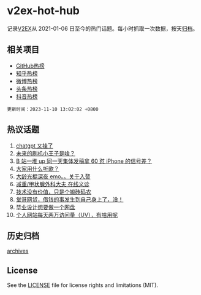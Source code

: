 # v2ex-hot-hub

 记录[V2EX](https://www.v2ex.com/)从 2021-01-06 日至今的热门话题。每小时抓取一次数据，按天[归档](archives)。
 
 ## 相关项目

- [GitHub热榜](https://github.com/it985/github-hot-hub)
- [知乎热榜](https://github.com/it985/zhihu-hot-hub)
- [微博热榜](https://github.com/it985/weibo-hot-hub)
- [头条热榜](https://github.com/it985/toutiao-hot-hub)
- [抖音热榜](https://github.com/it985/douyin-hot-hub)


 `更新时间：2023-11-10 13:02:02 +0800`

## 热议话题

1. [chatgpt 又挂了](https://www.v2ex.com/t/990224)
1. [未来的刷机小王子是啥？](https://www.v2ex.com/t/990220)
1. [B 站一堆 up 同一天集体发稿拿 60 怼 iPhone 的信号差？](https://www.v2ex.com/t/990530)
1. [大家用什么听歌？](https://www.v2ex.com/t/990252)
1. [大龄光棍深夜 emo。。关于入赘](https://www.v2ex.com/t/990465)
1. [减重/甲状腺外科大夫 在线义诊](https://www.v2ex.com/t/990415)
1. [技术没有价值，只是个搬砖码农](https://www.v2ex.com/t/990313)
1. [堂哥网贷，借钱的事发生到自己身上了，淦！](https://www.v2ex.com/t/990451)
1. [毕业设计想要做一个网盘](https://www.v2ex.com/t/990369)
1. [个人网站每天两万访问量（UV），有啥用呢](https://www.v2ex.com/t/990296)

## 历史归档

[archives](archives)

## License

See the [LICENSE](LICENSE) file for license rights and limitations (MIT).
